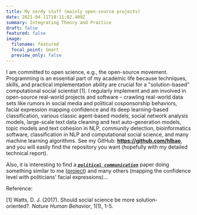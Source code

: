```yaml
---
title: My nerdy stuff (mainly open-source projects)
date: 2021-04-11T18:11:02.409Z
summary: Integrating Theory and Practice
draft: false
featured: false
image:
  filename: featured
  focal_point: Smart
  preview_only: false
---
```

I am committed to open science, e.g., the open-source movement. Programming is an essential part of my academic life because techniques, skills, and practical implementation ability are crucial for a "solution-based" computational social scientist \[1]. I regularly implement and am involved in open-source real-world projects and software – crawling real-world data sets like rumors in social media and political cosponsorship behaviors, facial expression mapping confidence and its deep learning-based classification, various classic agent-based models, social network analysis models, large-scale text data cleaning and text auto-generation models, topic models and text cohesion in NLP, community detection, bioinformatics software, classification in NLP and computational social science, and many machine learning algorithms. See my GitHub: **<https://github.com/hlbao>**, and you will easily find the repository you want (hopefully with my detailed technical report).

Also, it is interesting to find a ***[`political communication`](https://www.tandfonline.com/doi/full/10.1080/10584609.2020.1784327?casa_token=-An-kZtfsnQAAAAA%3AX2a82AWccfQOBEQ1yaF5KnBXZvgvi59Cd06ZDn45Fnyrt4ac2jx6bD_B9PdXlZSrJ2x-9j96wZdtEA)*** paper doing something similar to me ([project](https://github.com/hlbao/Neuro-Evolution)) and many others (mapping the confidence level with politicians' facial expressions)... 

Reference:

\[1] Watts, D. J. (2017). Should social science be more solution-oriented?. *Nature Human Behavior*, 1(1), 1-5.